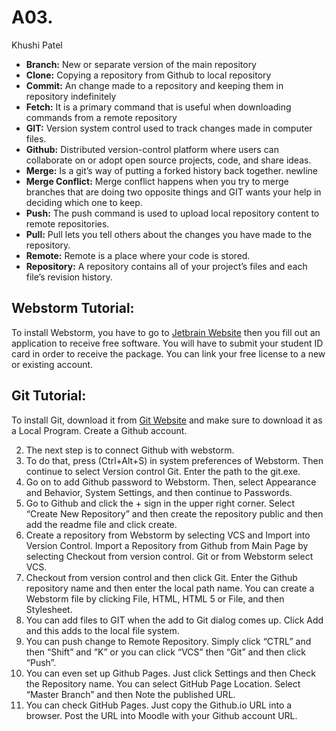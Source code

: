 # A03.
Khushi Patel


* **Branch:** New or separate version of the main repository
* **Clone:** Copying a repository from Github to local repository 
* **Commit:** An change made to a repository and keeping them in repository indefinitely 
* **Fetch:** It is a primary command that is useful when downloading commands from a remote repository 
* **GIT:** Version system control used to track changes made in computer files. 
* **Github:** Distributed version-control platform where users can collaborate on or adopt open source projects, code, and share ideas. 
* **Merge:** Is a git’s way of putting a forked history back together. newline
* **Merge Conflict:** Merge conflict happens when you try to merge branches that are doing two opposite things and GIT wants your help in deciding which one to keep. 
* **Push:** The push command is used to upload local repository content to remote repositories. 
* **Pull:** Pull lets you tell others about the changes you have made to the repository. 
* **Remote:** Remote is a place where your code is stored. 
* **Repository:** A repository contains all of your project’s files and each file’s revision history. 

## Webstorm Tutorial:
To install Webstorm, you have to go to [Jetbrain Website](https://www.jetbrains.com/student/) then you fill out an application to receive free software. You will have to submit your student ID card in order to receive the package. You can link your free license to a new or existing account. 

## Git Tutorial:
To install Git, download it from [Git Website](https://git-scm.com/downloads) and make sure to download it as a Local Program. Create a Github account. 

2. The next step is to connect Github with webstorm. 
3. To do that, press (Ctrl+Alt+S) in system preferences of Webstorm. Then continue to select Version control Git. Enter the path to the git.exe. 
4. Go on to add Github password to Webstorm. Then, select Appearance and Behavior, System Settings, and then continue to Passwords. 
5. Go to Github and click the + sign in the upper right corner. Select “Create New Repository” and then create the repository public and then add the readme file and click create. 
6. Create a repository from Webstorm by selecting VCS and Import into Version Control. Import a Repository from Github from Main Page by selecting Checkout from version control. Git or from Webstorm select VCS. 
7. Checkout from version control and then click Git. Enter the Github repository name and then enter the local path name. You can create a Webstorm file by clicking File, HTML, HTML 5 or File, and then Stylesheet. 
8. You can add files to GIT when the add to Git dialog comes up. Click Add and this adds to the local file system. 
9. You can push change to Remote Repository. Simply click “CTRL”  and then “Shift” and “K” or you can click “VCS” then “Git” and then click “Push”. 
10. You can even set up Github Pages. Just click Settings and then Check the Repository name. You can select GitHub Page Location. Select “Master Branch” and then Note the published URL. 
11. You can check GitHub Pages. Just copy the Github.io URL into a browser. Post the URL into Moodle with your Github account URL. 
